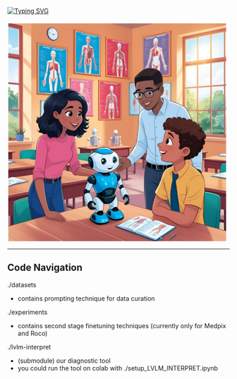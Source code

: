 [![Typing SVG](https://readme-typing-svg.demolab.com?font=Space+Mono&size=50&pause=1000&width=1435&height=200&lines=Adapting+Lightweight+Multimodal+Language+Models;for+Radiological+Visual+Question+Answering+;A+Practical+Approach)](https://git.io/typing-svg)

<p align="center">
  <img src="./assets/title.png" alt="Title" width="500" height="500">
</p>

---
## Code Navigation


./datasets
  * contains prompting technique for data curation

./experiments
  * contains second stage finetuning techniques (currently only for Medpix and Roco)

./lvlm-interpret
  * (submodule) our diagnostic tool
  * you could run the tool on colab with ./setup_LVLM_INTERPRET.ipynb
